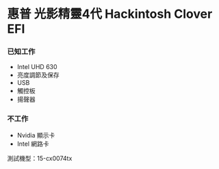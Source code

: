 # 惠普 光影精靈4代 Hackintosh Clover EFI
### 已知工作
- Intel UHD 630
- 亮度調節及保存
- USB
- 觸控板
- 揚聲器
### 不工作
- Nvidia 顯示卡
- Intel 網路卡
  
測試機型：15-cx0074tx
